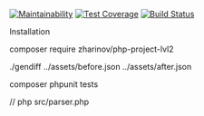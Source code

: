 [![Maintainability](https://api.codeclimate.com/v1/badges/7e5897852afc37b05dbc/maintainability)](https://codeclimate.com/github/zharinovkv/php-project-lvl2/maintainability)
[![Test Coverage](https://api.codeclimate.com/v1/badges/7e5897852afc37b05dbc/test_coverage)](https://codeclimate.com/github/zharinovkv/php-project-lvl2/test_coverage)
[![Build Status](https://travis-ci.org/zharinovkv/php-project-lvl2.svg?branch=master)](https://travis-ci.org/zharinovkv/php-project-lvl2)

Installation

composer require zharinov/php-project-lvl2


./gendiff ../assets/before.json ../assets/after.json

composer phpunit tests

// php src/parser.php
